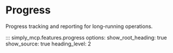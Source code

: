 # Progress

Progress tracking and reporting for long-running operations.

::: simply_mcp.features.progress
    options:
      show_root_heading: true
      show_source: true
      heading_level: 2
